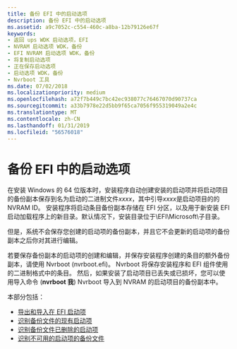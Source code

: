 ```yaml
---
title: 备份 EFI 中的启动选项
description: 备份 EFI 中的启动选项
ms.assetid: a9c7052c-c554-460c-a8ba-12b79126e67f
keywords:
- 返回 ups WDK 启动选项，EFI
- NVRAM 启动选项 WDK，备份
- EFI NVRAM 启动选项 WDK，备份
- 将复制启动选项
- 正在保存启动选项
- 启动选项 WDK，备份
- Nvrboot 工具
ms.date: 07/02/2018
ms.localizationpriority: medium
ms.openlocfilehash: a72f7b449c7bc42ec938077c76467070d90737ca
ms.sourcegitcommit: a33b7978e22d5bb9f65ca7056f955319049a2e4c
ms.translationtype: MT
ms.contentlocale: zh-CN
ms.lasthandoff: 01/31/2019
ms.locfileid: "56576018"
---
```

# <a name="backing-up-boot-options-in-efi"></a>备份 EFI 中的启动选项


在安装 Windows 的 64 位版本时，安装程序自动创建安装的启动项并将启动项目的备份副本保存到名为启动的二进制文件*xxxx*，其中引导*xxxx*是启动项目的的 NVRAM ID。 安装程序将启动条目备份副本存储在 EFI 分区，以及用于新安装 EFI 启动加载程序上的新目录。默认情况下，安装目录位于\\EFI\\Microsoft\\子目录。

但是，系统不会保存您创建的启动项的备份副本，并且它不会更新的启动项的备份副本之后你对其进行编辑。

若要保存备份副本的启动项的创建和编辑，并保存安装程序创建的条目的额外备份副本，请使用 Nvrboot (nvrboot.efi)。 Nvrboot 将保存安装程序和 EFI 组件使用的二进制格式中的条目。 然后，如果安装了启动项目已丢失或已损坏，您可以使用导入命令 (**nvrboot 我**) Nvrboot 导入到 NVRAM 的启动项目的备份副本中。

本部分包括：

- [导出和导入在 EFI 启动项](exporting-and-importing-boot-entries-in-efi.md)
- [识别备份文件的现有启动项](identifying-backup-files-for-existing-boot-entries.md)
- [识别备份文件已删除的启动项](identifying-backup-files-for-deleted-boot-entries.md)
- [识别不可用的启动项的备份文件](recognizing-unusable-boot-entry-backup-files.md)
 





